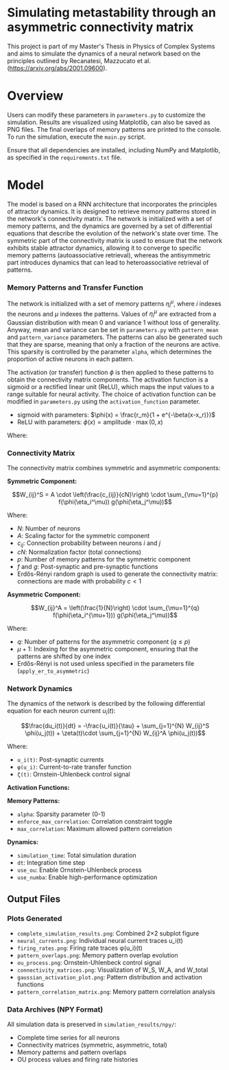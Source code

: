 # Simulating metastability through an asymmetric connectivity matrix

This project is part of my Master's Thesis in Physics of Complex Systems and aims to simulate the dynamics of a neural network based on the principles outlined by Recanatesi, Mazzucato et al. (https://arxiv.org/abs/2001.09600).

# Overview
Users can modify these parameters in `parameters.py` to customize the simulation.
Results are visualized using Matplotlib, can also be saved as PNG files. The final overlaps of memory patterns are printed to the console.
To run the simulation, execute the `main.py` script.

Ensure that all dependencies are installed, including NumPy and Matplotlib, as specified in the `requirements.txt` file.

# Model
The model is based on a RNN architecture that incorporates the principles of attractor dynamics. It is designed to retrieve memory patterns stored in the network's connectivity matrix. The network is initialized with a set of memory patterns, and the dynamics are governed by a set of differential equations that describe the evolution of the network's state over time. The symmetric part of the connectivity matrix is used to ensure that the network exhibits stable attractor dynamics, allowing it to converge to specific memory patterns (autoassociative retrieval), whereas the antisymmetric part introduces dynamics that can lead to heteroassociative retrieval of patterns.

### Memory Patterns and Transfer Function

The network is initialized with a set of memory patterns $\eta_i^\mu$, where $i$ indexes the neurons and $\mu$ indexes the patterns. Values of $\eta_i^\mu$ are extracted from a Gaussian distribution with mean 0 and variance 1 without loss of generality. Anyway, mean and variance can be set in `parameters.py` with `pattern_mean` and `pattern_variance` parameters. The patterns can also be generated such that they are sparse, meaning that only a fraction of the neurons are active. This sparsity is controlled by the parameter `alpha`, which determines the proportion of active neurons in each pattern.

The activation (or transfer) function $\phi$ is then applied to these patterns to obtain the connectivity matrix components.
The activation function is a sigmoid or a rectified linear unit (ReLU), which maps the input values to a range suitable for neural activity. The choice of activation function can be modified in `parameters.py` using the `activation_function` parameter.

- sigmoid with parameters: $\phi(x) = \frac{r_m}{1 + e^{-\beta(x-x_r)}}$
- ReLU with parameters: $\phi(x) = \text{amplitude} \cdot \max(0, x)$


Where:

### Connectivity Matrix
The connectivity matrix combines symmetric and asymmetric components:

**Symmetric Component:**

$$W_{ij}^S = A \cdot \left(\frac{c_{ij}}{cN}\right) \cdot \sum_{\mu=1}^{p} f(\phi(\eta_i^\mu)) g(\phi(\eta_j^\mu))$$

Where:
- $N$: Number of neurons
- $A$: Scaling factor for the symmetric component
- $c_{ij}$: Connection probability between neurons $i$ and $j$
- $cN$: Normalization factor (total connections)
- $p$: Number of memory patterns for the symmetric component
- $f$ and $g$: Post-synaptic and pre-synaptic functions
- Erdős-Rényi random graph is used to generate the connectivity matrix: connections are made with probability $c < 1$


**Asymmetric Component:**


$$W_{ij}^A = \left(\frac{1}{N}\right) \cdot \sum_{\mu=1}^{q} f(\phi(\eta_i^{\mu+1})) g(\phi(\eta_j^\mu))$$

Where:
- $q$: Number of patterns for the asymmetric component ($q \leq p$)
- $\mu+1$: Indexing for the asymmetric component, ensuring that the patterns are shifted by one index
- Erdős-Rényi is not used unless specified in the parameters file (`apply_er_to_asymmetric`)

### Network Dynamics

The dynamics of the network is described by the following differential equation for each neuron current $u_i(t)$:

$$\frac{du_i(t)}{dt} = -\frac{u_i(t)}{\tau} + \sum_{j=1}^{N} W_{ij}^S \phi(u_j(t)) + \zeta(t)\cdot \sum_{j=1}^{N} W_{ij}^A \phi(u_j(t))$$

Where:
- `u_i(t)`: Post-synaptic currents
- `φ(u_i)`: Current-to-rate transfer function
- `ζ(t)`: Ornstein-Uhlenbeck control signal

**Activation Functions:**

**Memory Patterns:**
- `alpha`: Sparsity parameter (0-1)
- `enforce_max_correlation`: Correlation constraint toggle
- `max_correlation`: Maximum allowed pattern correlation

**Dynamics:**
- `simulation_time`: Total simulation duration
- `dt`: Integration time step
- `use_ou`: Enable Ornstein-Uhlenbeck process
- `use_numba`: Enable high-performance optimization

## Output Files

### Plots Generated
- `complete_simulation_results.png`: Combined 2×2 subplot figure
- `neural_currents.png`: Individual neural current traces u_i(t)
- `firing_rates.png`: Firing rate traces φ(u_i)(t)
- `pattern_overlaps.png`: Memory pattern overlap evolution
- `ou_process.png`: Ornstein-Uhlenbeck control signal
- `connectivity_matrices.png`: Visualization of W_S, W_A, and W_total
- `gaussian_activation_plot.png`: Pattern distribution and activation functions
- `pattern_correlation_matrix.png`: Memory pattern correlation analysis

### Data Archives (NPY Format)
All simulation data is preserved in `simulation_results/npy/`:
- Complete time series for all neurons
- Connectivity matrices (symmetric, asymmetric, total)
- Memory patterns and pattern overlaps
- OU process values and firing rate histories




